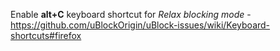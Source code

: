 Enable **alt+C** keyboard shortcut for *Relax blocking mode* - https://github.com/uBlockOrigin/uBlock-issues/wiki/Keyboard-shortcuts#firefox
